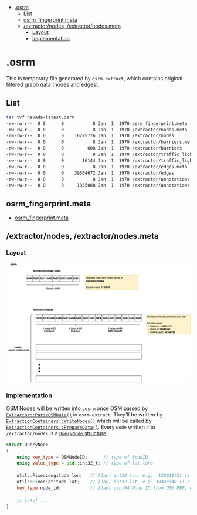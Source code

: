 - [.osrm](#osrm)
  - [List](#list)
  - [osrm_fingerprint.meta](#osrmfingerprintmeta)
  - [/extractor/nodes, /extractor/nodes.meta](#extractornodes-extractornodesmeta)
    - [Layout](#layout)
    - [Implementation](#implementation)


# .osrm
This is temporary file generated by `osrm-extract`, which contains original filtered graph data (nodes and edges).     

## List

```bash
tar tvf nevada-latest.osrm 
-rw-rw-r--  0 0      0           8 Jan  1  1970 osrm_fingerprint.meta
-rw-rw-r--  0 0      0           8 Jan  1  1970 /extractor/nodes.meta
-rw-rw-r--  0 0      0    18275776 Jan  1  1970 /extractor/nodes
-rw-rw-r--  0 0      0           8 Jan  1  1970 /extractor/barriers.meta
-rw-rw-r--  0 0      0         608 Jan  1  1970 /extractor/barriers
-rw-rw-r--  0 0      0           8 Jan  1  1970 /extractor/traffic_lights.meta
-rw-rw-r--  0 0      0       16144 Jan  1  1970 /extractor/traffic_lights
-rw-rw-r--  0 0      0           8 Jan  1  1970 /extractor/edges.meta
-rw-rw-r--  0 0      0    39504672 Jan  1  1970 /extractor/edges
-rw-rw-r--  0 0      0           8 Jan  1  1970 /extractor/annotations.meta
-rw-rw-r--  0 0      0     1355088 Jan  1  1970 /extractor/annotations
```

## osrm_fingerprint.meta
- [osrm_fingerprint.meta](./fingerprint.md)

## /extractor/nodes, /extractor/nodes.meta

### Layout
![](graph/map.osrm.extractor.nodes.png)

### Implementation

OSM Nodes will be written into `.osrm` once OSM parsed by [`Extractor::ParseOSMData()`](https://github.com/Telenav/osrm-backend/blob/master-telenav/src/extractor/extractor.cpp#L398) in `osrm-extract`. They'll be written by [`ExtractionContainers::WriteNodes()`](https://github.com/Telenav/osrm-backend/blob/6283c6074066f98e6d4a9f774f21ea45407c0d52/src/extractor/extraction_containers.cpp#L586:28) which will be called by [`ExtractionContainers::PrepareData()`](https://github.com/Telenav/osrm-backend/blob/6283c6074066f98e6d4a9f774f21ea45407c0d52/src/extractor/extraction_containers.cpp#L131:28).    Every `Node` written into `/extractor/nodes` is a [`QueryNode` structure](https://github.com/Telenav/osrm-backend/blob/6283c6074066f98e6d4a9f774f21ea45407c0d52/include/extractor/query_node.hpp#L16).    

```c++
struct QueryNode
{
    using key_type = OSMNodeID;      // type of NodeID
    using value_type = std::int32_t; // type of lat,lons

    util::FixedLongitude lon;   // [Jay] int32 lon, e.g. -120011751 (i.e. -120.011751)
    util::FixedLatitude lat;    // [Jay] int32 lat, e.g. 39443340 (i.e. 39.443340)
    key_type node_id;           // [Jay] uint64 Node ID from OSM PBF, e.g. 26798725

    // [Jay] ...
}
```